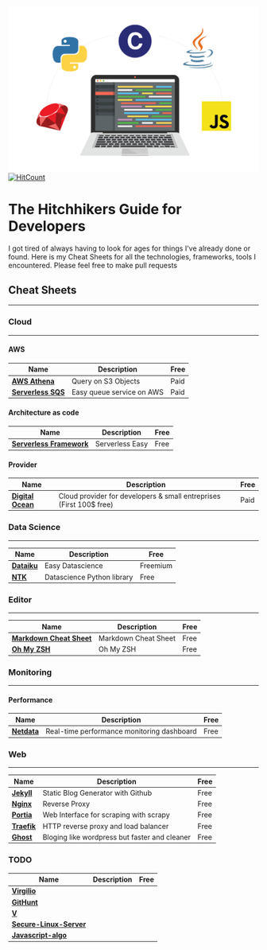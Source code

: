 ![](images/presentation.png)
[![HitCount](http://hits.dwyl.io/StanGirard/The-hitchikers-guide-for-developers.svg)](http://hits.dwyl.io/StanGirard/The-hitchikers-guide-for-developers)
# The Hitchhikers Guide for Developers

I got tired of always having to look for ages for things I've already done or found.
Here is my Cheat Sheets for all the technologies, frameworks, tools I encountered. Please feel free to make pull requests


## **Cheat Sheets**
--- 

### **Cloud** 
---

#### **AWS**

| Name | Description | Free |
| ------------- | ------------- | ------------- |
|[**AWS Athena**](https://aws.amazon.com/fr/athena/) | Query on S3 Objects | Paid|
|[**Serverless SQS**](https://aws.amazon.com/sqs/) | Easy queue service on AWS | Paid |


#### **Architecture as code**

| Name | Description | Free |
| ------------- | ------------- | ------------- |
|[**Serverless Framework**](https://serverless.com/) | Serverless Easy | Free |

#### **Provider**
| Name | Description | Free |
| ------------- | ------------- | ------------- |
|[**Digital Ocean**](https://m.do.co/c/f9dca2b1ecc8)| Cloud provider for developers & small entreprises (First 100$ free) | Paid|


### **Data Science**
---

| Name | Description | Free |
| ------------- | ------------- | ------------- |
|[**Dataiku**](https://www.dataiku.com/)| Easy Datascience | Freemium|
|[**NTK**](https://www.nltk.org/)| Datascience Python library | Free|


### **Editor**
--- 
| Name | Description | Free |
| ------------- | ------------- | ------------- |
|[**Markdown Cheat Sheet**](editor/markdown/README.md)| Markdown Cheat Sheet | Free|
|[**Oh My ZSH**](editor/oh-my-zsh/README.md) | Oh My ZSH | Free|


### **Monitoring**
---

#### Performance

| Name | Description | Free |
| ------------- | ------------- | ------------- |
|[**Netdata**](monitoring/netdata/README.md)| Real-time performance monitoring dashboard| Free|


### **Web**
---

| Name | Description | Free |
| ------------- | ------------- | ------------- |
|[**Jekyll**](web/jekyll/README.md)| Static Blog Generator with Github| Free|
|[**Nginx**](web/nginx/README.md) | Reverse Proxy| Free|
|[**Portia**](web/portia/README.md)| Web Interface for scraping with scrapy | Free|
|[**Traefik**](https://github.com/containous/traefik)| HTTP reverse proxy and load balancer | Free|
|[**Ghost**](https://ghost.org/)| Bloging like wordpress but faster and cleaner| Free|


### **TODO**
| Name | Description | Free |
| ------------- | ------------- | ------------- |
|[**Virgilio**](https://github.com/virgili0/Virgilio)| | |
|[**GitHunt**](https://github.com/kamranahmedse/githunt)| | |
|[**V**](https://github.com/vlang/v)| | |
|[**Secure-Linux-Server**](https://github.com/imthenachoman/How-To-Secure-A-Linux-Server/blob/master/README.md)
|[**Javascript-algo**](https://github.com/trekhleb/javascript-algorithms)| | |



